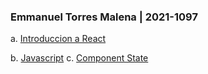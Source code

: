 ### Emmanuel Torres Malena | 2021-1097

a. [Introduccion a React](./ex_1)

b. [Javascript](./ex_2)
c. [Component State](./ex_3)
